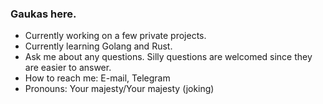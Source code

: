 ### Gaukas here.

- Currently working on a few private projects.
- Currently learning Golang and Rust.
- Ask me about any questions. Silly questions are welcomed since they are easier to answer.
- How to reach me: E-mail, Telegram
- Pronouns: Your majesty/Your majesty (joking)
<!--
**Gaukas/Gaukas** is a ✨ _special_ ✨ repository because its `README.md` (this file) appears on your GitHub profile.

Here are some ideas to get you started:

- 🔭 I’m currently working on ...
- 🌱 I’m currently learning ...
- 👯 I’m looking to collaborate on ...
- 📫 How to reach me: ...
- 😄 Pronouns: ...
- 🤔 I’m looking for help with ...
- 💬 Ask me about ...
- ⚡ Fun fact: ...
-->
